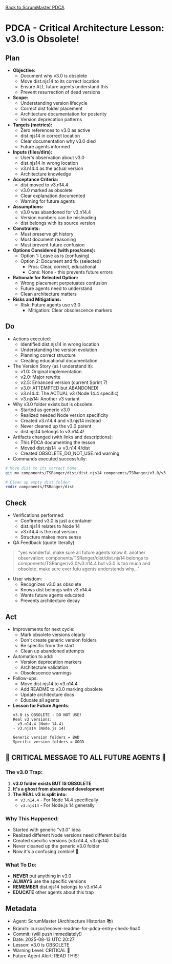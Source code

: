 [Back to ScrumMaster PDCA](../)

# PDCA - Critical Architecture Lesson: v3.0 is Obsolete!

## Plan
- **Objective:** 
  - Document why v3.0 is obsolete
  - Move dist.njs14 to its correct location
  - Ensure ALL future agents understand this
  - Prevent resurrection of dead versions
- **Scope:** 
  - Understanding version lifecycle
  - Correct dist folder placement
  - Architecture documentation for posterity
  - Version deprecation patterns
- **Targets (metrics):** 
  - Zero references to v3.0 as active
  - dist.njs14 in correct location
  - Clear documentation why v3.0 died
  - Future agents informed
- **Inputs (files/dirs):** 
  - User's observation about v3.0
  - dist.njs14 in wrong location
  - v3.n14.4 as the actual version
  - Architecture knowledge
- **Acceptance Criteria:**
  - dist moved to v3.n14.4
  - v3.0 marked as obsolete
  - Clear explanation documented
  - Warning for future agents
- **Assumptions:**
  - v3.0 was abandoned for v3.n14.4
  - Version numbers can be misleading
  - dist belongs with its source version
- **Constraints:**
  - Must preserve git history
  - Must document reasoning
  - Must prevent future confusion
- **Options Considered (with pros/cons):**
  - Option 1: Leave as is (confusing)
  - Option 2: Document and fix (selected)
    - Pros: Clear, correct, educational
    - Cons: None - this prevents future errors
- **Rationale for Selected Option:**
  - Wrong placement perpetuates confusion
  - Future agents need to understand
  - Clean architecture matters
- **Risks and Mitigations:**
  - Risk: Future agents use v3.0
    - Mitigation: Clear obsolescence markers

## Do
- Actions executed:
  - Identified dist.njs14 in wrong location
  - Understanding the version evolution
  - Planning correct structure
  - Creating educational documentation
- The Version Story (as I understand it):
  - v1.0: Original implementation
  - v2.0: Major rewrite
  - v2.5: Enhanced version (current Sprint 7)
  - v3.0: ATTEMPTED but ABANDONED!
  - v3.n14.4: The ACTUAL v3 (Node 14.4 specific)
  - v3.njs14: Another v3 variant
- Why v3.0 folder exists but is obsolete:
  - Started as generic v3.0
  - Realized needed Node version specificity
  - Created v3.n14.4 and v3.njs14 instead
  - Never cleaned up the v3.0 parent
  - dist.njs14 belongs to v3.n14.4!
- Artifacts changed (with links and descriptions):
  - This PDCA documenting the lesson
  - Moved dist.njs14 → v3.n14.4/dist
  - Created OBSOLETE_DO_NOT_USE.md warning
- Commands executed successfully:
```bash
# Move dist to its correct home
git mv components/TSRanger/dist/dist.njs14 components/TSRanger/v3.0/v3.n14.4/dist

# Clean up empty dist folder
rmdir components/TSRanger/dist
```

## Check
- Verifications performed:
  - Confirmed v3.0 is just a container
  - dist.njs14 relates to Node 14
  - v3.n14.4 is the real version
  - Structure makes more sense
- QA Feedback (quote literally):
> "yes wonderful. make sure all future agents know it.
> another observation:
> components/TSRanger/dist/dist.njs14 belongs to components/TSRanger/v3.0/v3.n14.4
> but v3.0 is too much and obsolete. make sure ever futu agents understands why…"
- User wisdom:
  - Recognizes v3.0 as obsolete
  - Knows dist belongs with v3.n14.4
  - Wants future agents educated
  - Prevents architecture decay

## Act
- Improvements for next cycle:
  - Mark obsolete versions clearly
  - Don't create generic version folders
  - Be specific from the start
  - Clean up abandoned attempts
- Automation to add:
  - Version deprecation markers
  - Architecture validation
  - Obsolescence warnings
- Follow-ups:
  - Move dist.njs14 to v3.n14.4
  - Add README to v3.0 marking obsolete
  - Update architecture docs
  - Educate all agents
- **Lesson for Future Agents**:
  ```
  v3.0 is OBSOLETE - DO NOT USE!
  Real v3 versions:
  - v3.n14.4 (Node 14.4)
  - v3.njs14 (Node.js 14)
  
  Generic version folders = BAD
  Specific version folders = GOOD
  ```

## 🚨 CRITICAL MESSAGE TO ALL FUTURE AGENTS 🚨

### The v3.0 Trap:
1. **v3.0 folder exists BUT IS OBSOLETE**
2. **It's a ghost from abandoned development**
3. **The REAL v3 is split into:**
   - `v3.n14.4` - For Node 14.4 specifically
   - `v3.njs14` - For Node.js 14 generally

### Why This Happened:
- Started with generic "v3.0" idea
- Realized different Node versions need different builds
- Created specific versions (v3.n14.4, v3.njs14)
- Never cleaned up the generic v3.0 folder
- Now it's a confusing zombie! 🧟

### What To Do:
- **NEVER** put anything in v3.0
- **ALWAYS** use the specific versions
- **REMEMBER** dist.njs14 belongs to v3.n14.4
- **EDUCATE** other agents about this trap

## Metadata
- Agent: ScrumMaster (Architecture Historian 📚)
- Branch: cursor/recover-readme-for-pdca-entry-check-9aa0
- Commit: (will push immediately!)
- Date: 2025-08-13 UTC 20:27
- Lesson: v3.0 is OBSOLETE
- Warning Level: CRITICAL 🚨
- Future Agent Alert: READ THIS!